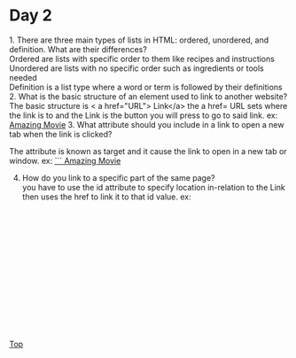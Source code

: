 <h1 id= "top">Day 2</h1>
1. There are three main types of lists in HTML: ordered, unordered, and definition. What are their differences?<br />
  Ordered are lists with specific order to them like recipes and instructions<br />
  Unordered are lists with no specific order such as ingredients or tools needed<br />
  Definition is a list type where a word or term is followed by their definitions<br />
2. What is the basic structure of an element used to link to another website?<br />
The basic structure is &lt; a href="URL"&gt; Link&lt;/a&gt; the a href= URL sets where the link is to and the Link is the button you will press to go to said link. ex: <a href= "https://www.imdb.com/title/tt0347149/?ref_=nv_sr_1?ref_=nv_sr_1"> Amazing Movie</a>
3. What attribute should you include in a link to open a new tab when the link is clicked?<br />

 <p>The attribute is known as target and it cause the link to open in a new tab or window.
ex: <a href= "https://www.imdb.com/title/tt0347149/?ref_=nv_sr_1?ref_=nv_sr_1" ```target="_blank">``` Amazing Movie</a></p>

4. How do you link to a specific part of the same page?<br />
 you have to use the id attribute to specify location in-relation to the Link then uses the href to link it to that id value. ex:
<br />
<br />
<br />
<br />
<br />
<br />
<br />
<br />
<br />
<br />
<br />
<br />
<br />
<p><a href ="#Top"> Top</a></p>
